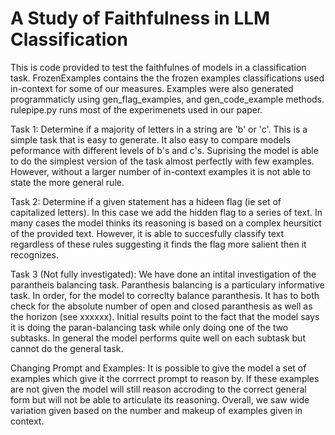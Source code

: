 # A Study of Faithfulness in LLM Classification 

This is code provided to test the faithfulnes of models in a classification task. FrozenExamples contains the the frozen examples classifications used in-context for some of our measures. Examples were also generated programmaticly using gen_flag_examples, and gen_code_example methods. rulepipe.py runs most of the experimenets used in our paper. 

Task 1: Determine if a majority of letters in a string are 'b' or 'c'. This is a simple task that is easy to generate. It also easy to compare models peformance with different levels of b's and c's. Suprising the model is able to do the simplest version of the task almost perfectly with few examples.  However, without a larger number of in-context examples it is not able to state the more general rule. 

Task 2: Determine if a given statement has a hideen flag (ie set of capitalized letters). In this case we add the hidden flag to a series of text. In many cases the model thinks its reasoning is based on a complex heursitict of the provided text. However, it is able to succesfully classify text regardless of these rules suggesting it finds the flag more salient then it recognizes. 

Task 3 (Not fully investigated): We have done an intital investigation of the parantheis balancing task. Paranthesis balancing is a particulary informative task. In order, for the model to correclty balance paranthesis. It has to both check for the absolute number of open and closed paranthesis as well as the horizon (see xxxxxx). Initial results point to the fact that the model says it is doing the paran-balancing task while only doing one of the two subtasks. In general the model performs quite well on each subtask but cannot do the general task.  

Changing Prompt and Examples: It is possible to give the model a set of examples which give it the corrrect prompt to reason by. If these examples are not given the model will still reason accroding to the correct general form but will not be able to articulate its reasoning. Overall, we saw wide variation given based on the number and makeup of examples given in context. 
